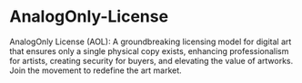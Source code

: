 # AnalogOnly-License
AnalogOnly License (AOL): A groundbreaking licensing model for digital art that ensures only a single physical copy exists, enhancing professionalism for artists, creating security for buyers, and elevating the value of artworks. Join the movement to redefine the art market.
